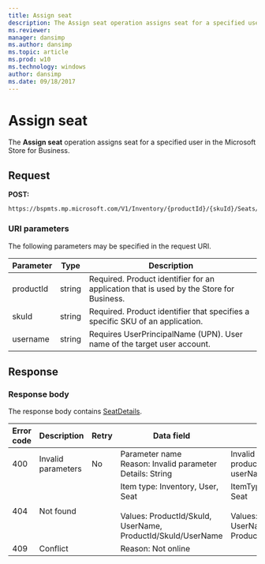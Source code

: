 ```yaml
---
title: Assign seat
description: The Assign seat operation assigns seat for a specified user in the Microsoft Store for Business.
ms.reviewer: 
manager: dansimp
ms.author: dansimp
ms.topic: article
ms.prod: w10
ms.technology: windows
author: dansimp
ms.date: 09/18/2017
---
```


# Assign seat

The **Assign seat** operation assigns seat for a specified user in the Microsoft Store for Business.

## Request

**POST:**

```http
https://bspmts.mp.microsoft.com/V1/Inventory/{productId}/{skuId}/Seats/{username}
```

### URI parameters

The following parameters may be specified in the request URI.

|Parameter|Type|Description|
|--- |--- |--- |
|productId|string|Required. Product identifier for an application that is used by the Store for Business.|
|skuId|string|Required. Product identifier that specifies a specific SKU of an application.|
|username|string|Requires UserPrincipalName (UPN). User name of the target user account.|

## Response

### Response body

The response body contains [SeatDetails](data-structures-windows-store-for-business.md#seatdetails).

|Error code|Description|Retry|Data field|Details|
|--- |--- |--- |--- |--- |
|400|Invalid parameters|No|Parameter name <br>Reason: Invalid parameter<br>Details: String|Invalid can include productId, skuId or userName|
|404|Not found||Item type: Inventory, User, Seat<br> <br>Values: ProductId/SkuId, UserName, ProductId/SkuId/UserName|ItemType: Inventory User Seat<br> <br>Values: ProductId/SkuId UserName ProductId/SkuId/UserName|
|409|Conflict||Reason: Not online||

